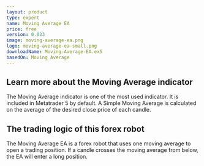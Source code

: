 ```yaml
---
layout: product
type: expert
name: Moving Average EA
price: free
version: 0.023
image: moving-average-ea.png
logo: moving-average-ea-small.png
downloadName: Moving-Average-EA.ex5
basedOn: Moving Average
---
```


## Learn more about the <t>Moving Average</t> indicator

The <t>Moving Average</t> indicator is one of the most used indicator. It is included in <t>Metatrader 5</t> by default. A <t>Simple Moving Average</t> is calculated on the average of the desired close price of each candle.

## The trading logic of this forex robot

The <t>Moving Average EA</t> is a forex robot that uses one moving average to open a trading position. If a candle crosses the moving average from below, the EA will enter a long position.
